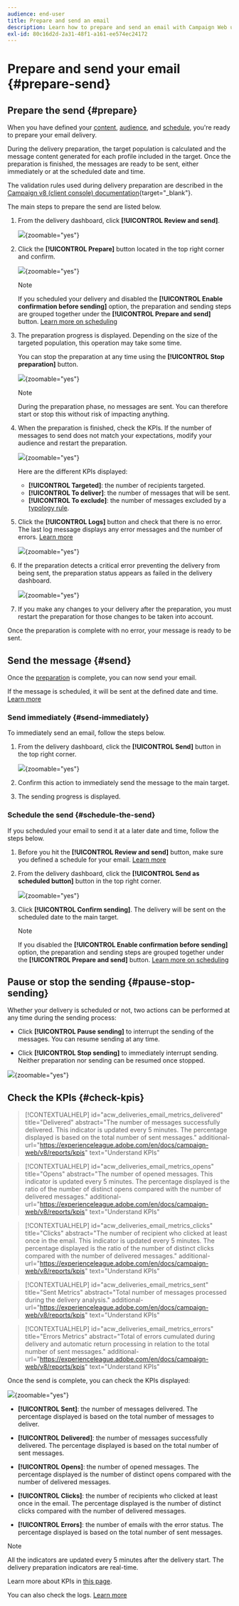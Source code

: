 ```yaml
---
audience: end-user
title: Prepare and send an email
description: Learn how to prepare and send an email with Campaign Web user interface
exl-id: 80c16d2d-2a31-48f1-a161-ee574ec24172
---
```


# Prepare and send your email {#prepare-send}

## Prepare the send {#prepare}

When you have defined your [content](../email/edit-content.md), [audience](../audience/add-audience.md), and [schedule](../msg/gs-messages.md#schedule-the-delivery-sending-gs-schedule), you're ready to prepare your email delivery.

During the delivery preparation, the target population is calculated and the message content generated for each profile included in the target. Once the preparation is finished, the messages are ready to be sent, either immediately or at the scheduled date and time. 

The validation rules used during delivery preparation are described in the [Campaign v8 (client console) documentation](https://experienceleague.corp.adobe.com/docs/campaign/campaign-v8/send/emails/send.html){target="_blank"}.

The main steps to prepare the send are listed below.

1. From the delivery dashboard, click **[!UICONTROL Review and send]**.

    ![](assets/email-review-and-send.png){zoomable="yes"}


1. Click the **[!UICONTROL Prepare]** button located in the top right corner and confirm.

    ![](assets/email-prepare.png){zoomable="yes"}

    >[!NOTE]
    >
    >If you scheduled your delivery and disabled the **[!UICONTROL Enable confirmation before sending]** option, the preparation and sending steps are grouped together under the **[!UICONTROL Prepare and send]** button. [Learn more on scheduling](../msg/gs-deliveries.md#gs-schedule)

1. The preparation progress is displayed. Depending on the size of the targeted population, this operation may take some time.

    You can stop the preparation at any time using the **[!UICONTROL Stop preparation]** button.

    ![](assets/email-stop-preparation.png){zoomable="yes"}

    >[!NOTE]
    >During the preparation phase, no messages are sent. You can therefore start or stop this without risk of impacting anything.

1. When the preparation is finished, check the KPIs. If the number of messages to send does not match your expectations, modify your audience and restart the preparation.

    ![](assets/email-preparation-complete.png){zoomable="yes"}
    
    Here are the different KPIs displayed:

    * **[!UICONTROL Targeted]**: the number of recipients targeted.
    * **[!UICONTROL To deliver]**: the number of messages that will be sent.
    * **[!UICONTROL To exclude]**: the number of messages excluded by a [typology rule](../advanced-settings/delivery-settings.md#typology).

1. Click the **[!UICONTROL Logs]** button and check that there is no error. The last log message displays any error messages and the number of errors. [Learn more](delivery-logs.md)

    ![](assets/email-prepare-logs.png){zoomable="yes"}

1. If the preparation detects a critical error preventing the delivery from being sent, the preparation status appears as failed in the delivery dashboard.

    ![](assets/email-prepare-error.png){zoomable="yes"}

1. If you make any changes to your delivery after the preparation, you must restart the preparation for those changes to be taken into account. 

Once the preparation is complete with no error, your message is ready to be sent.

## Send the message {#send}


Once the [preparation](#prepare) is complete, you can now send your email.

If the message is scheduled, it will be sent at the defined date and time. [Learn more](../msg/gs-deliveries.md#gs-schedule)

### Send immediately {#send-immediately}

To immediately send an email, follow the steps below.

1. From the delivery dashboard, click the **[!UICONTROL Send]** button in the top right corner.

    ![](assets/email-send.png){zoomable="yes"}

1. Confirm this action to immediately send the message to the main target.

1. The sending progress is displayed.

### Schedule the send {#schedule-the-send}

If you scheduled your email to send it at a later date and time, follow the steps below.

1. Before you hit the **[!UICONTROL Review and send]** button, make sure you defined a schedule for your email. [Learn more](../msg/gs-deliveries.md#gs-schedule)

1. From the delivery dashboard, click the **[!UICONTROL Send as scheduled button]** button in the top right corner.

    ![](assets/email-send-as-scheduled.png){zoomable="yes"}

1. Click **[!UICONTROL Confirm sending]**. The delivery will be sent on the scheduled date to the main target.

    >[!NOTE]
    >
    >If you disabled the **[!UICONTROL Enable confirmation before sending]** option, the preparation and sending steps are grouped together under the **[!UICONTROL Prepare and send]** button. [Learn more on scheduling](../msg/gs-deliveries.md#gs-schedule)

## Pause or stop the sending {#pause-stop-sending}

Whether your delivery is scheduled or not<!--TBC-->, two actions can be performed at any time during the sending process:

* Click **[!UICONTROL Pause sending]** to interrupt the sending of the messages. You can resume sending at any time.

* Click **[!UICONTROL Stop sending]** to immediately interrupt sending. Neither preparation nor sending can be resumed once stopped.

![](assets/email-send-pause-or-stop.png){zoomable="yes"}

## Check the KPIs {#check-kpis}

>[!CONTEXTUALHELP]
>id="acw_deliveries_email_metrics_delivered"
>title="Delivered"
>abstract="The number of messages successfully delivered. This indicator is updated every 5 minutes. The percentage displayed is based on the total number of sent messages."
>additional-url="https://experienceleague.adobe.com/en/docs/campaign-web/v8/reports/kpis" text="Understand KPIs"

>[!CONTEXTUALHELP]
>id="acw_deliveries_email_metrics_opens"
>title="Opens"
>abstract="The number of opened messages. This indicator is updated every 5 minutes. The percentage displayed is the ratio of the number of distinct opens compared with the number of delivered messages."
>additional-url="https://experienceleague.adobe.com/en/docs/campaign-web/v8/reports/kpis" text="Understand KPIs"


>[!CONTEXTUALHELP]
>id="acw_deliveries_email_metrics_clicks"
>title="Clicks"
>abstract="The number of recipient who clicked at least once in the email. This indicator is updated every 5 minutes. The percentage displayed is the ratio of the number of distinct clicks compared with the number of delivered messages."
>additional-url="https://experienceleague.adobe.com/en/docs/campaign-web/v8/reports/kpis" text="Understand KPIs"


>[!CONTEXTUALHELP]
>id="acw_deliveries_email_metrics_sent"
>title="Sent Metrics"
>abstract="Total number of messages processed during the delivery analysis."
>additional-url="https://experienceleague.adobe.com/en/docs/campaign-web/v8/reports/kpis" text="Understand KPIs"


>[!CONTEXTUALHELP]
>id="acw_deliveries_email_metrics_errors"
>title="Errors Metrics"
>abstract="Total of errors cumulated during delivery and automatic return processing in relation to the total number of sent messages."
>additional-url="https://experienceleague.adobe.com/en/docs/campaign-web/v8/reports/kpis" text="Understand KPIs"


Once the send is complete, you can check the KPIs displayed:

![](assets/email-send-kpis.png){zoomable="yes"}

* **[!UICONTROL Sent]**: the number of messages delivered. The percentage displayed is based on the total number of messages to deliver.

* **[!UICONTROL Delivered]**: the number of messages successfully delivered. The percentage displayed is based on the total number of sent messages.

* **[!UICONTROL Opens]**: the number of opened messages. The percentage displayed is the number of distinct opens compared with the number of delivered messages.

* **[!UICONTROL Clicks]**: the number of recipients who clicked at least once in the email. The percentage displayed is the number of distinct clicks compared with the number of delivered messages.

* **[!UICONTROL Errors]**: the number of emails with the error status. The percentage displayed is based on the total number of sent messages.

>[!NOTE]
>
>All the indicators are updated every 5 minutes after the delivery start. The delivery preparation indicators are real-time.

Learn more about KPIs in [this page](../reporting/kpis.md).

You can also check the logs. [Learn more](delivery-logs.md)